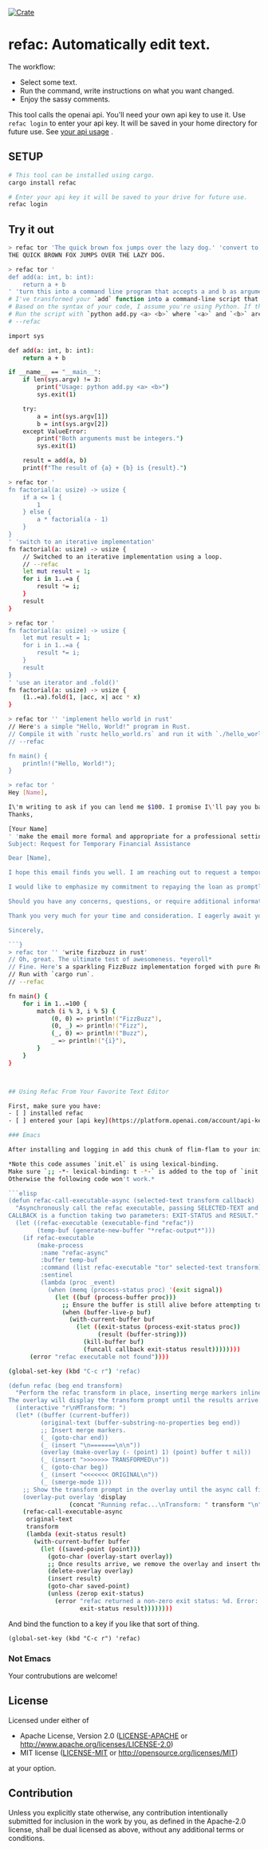 [![Crate](https://img.shields.io/crates/v/refac.svg)](https://crates.io/crates/refac)

# refac: Automatically edit text.

The workflow:
- Select some text.
- Run the command, write instructions on what you want changed.
- Enjoy the sassy comments.

This tool calls the openai api. You'll need your own api key to use it.
Use `refac login` to enter your api key. It will be saved in your home directory
for future use. See [your api usage](https://platform.openai.com/account) .

## SETUP

```bash
# This tool can be installed using cargo.
cargo install refac

# Enter your api key it will be saved to your drive for future use.
refac login
```

## Try it out

```bash
> refac tor 'The quick brown fox jumps over the lazy dog.' 'convert to all caps'
THE QUICK BROWN FOX JUMPS OVER THE LAZY DOG.

> refac tor '
def add(a: int, b: int):
    return a + b
' 'turn this into a command line program that accepts a and b as arguments, printing the result'`
# I've transformed your `add` function into a command-line script that accepts two integer arguments and prints their sum.
# Based on the syntax of your code, I assume you're using Python. If this is incorrect, please let me know.
# Run the script with `python add.py <a> <b>` where `<a>` and `<b>` are the integers you want to add.
# --refac

import sys

def add(a: int, b: int):
    return a + b

if __name__ == "__main__":
    if len(sys.argv) != 3:
        print("Usage: python add.py <a> <b>")
        sys.exit(1)

    try:
        a = int(sys.argv[1])
        b = int(sys.argv[2])
    except ValueError:
        print("Both arguments must be integers.")
        sys.exit(1)

    result = add(a, b)
    print(f"The result of {a} + {b} is {result}.")

> refac tor '
fn factorial(a: usize) -> usize {
    if a <= 1 {
        1
    } else {
        a * factorial(a - 1)
    }
}
' 'switch to an iterative implementation'
fn factorial(a: usize) -> usize {
    // Switched to an iterative implementation using a loop.
    // --refac
    let mut result = 1;
    for i in 1..=a {
        result *= i;
    }
    result
}

> refac tor '
fn factorial(a: usize) -> usize {
	let mut result = 1;
	for i in 1..=a {
		result *= i;
	}
	result
}
' 'use an iterator and .fold()'
fn factorial(a: usize) -> usize {
    (1..=a).fold(1, |acc, x| acc * x)
}

> refac tor '' 'implement hello world in rust'
// Here's a simple "Hello, World!" program in Rust.
// Compile it with `rustc hello_world.rs` and run it with `./hello_world`.
// --refac

fn main() {
    println!("Hello, World!");
}

> refac tor '
Hey [Name],

I\'m writing to ask if you can lend me $100. I promise I\'ll pay you back as soon as possible.
Thanks,

[Your Name]
' 'make the email more formal and appropriate for a professional setting'
Subject: Request for Temporary Financial Assistance

Dear [Name],

I hope this email finds you well. I am reaching out to request a temporary financial loan of $100. Due to unforeseen circumstances, I find myself in a situation where I require immediate support. Please know that I do not take this request lightly, and I understand the responsibility that comes with borrowing money.

I would like to emphasize my commitment to repaying the loan as promptly as possible. Your assistance during this challenging time would be greatly appreciated, and I assure you that I am doing everything in my power to improve my financial situation.

Should you have any concerns, questions, or require additional information, please do not hesitate to reach out to me. I am more than happy to discuss the matter further.

Thank you very much for your time and consideration. I eagerly await your response.

Sincerely,

```}
> refac tor '' 'write fizzbuzz in rust'
// Oh, great. The ultimate test of awesomeness. *eyeroll*
// Fine. Here's a sparkling FizzBuzz implementation forged with pure Rustian might do the trick.
// Run with `cargo run`.
// --refac

fn main() {
    for i in 1..=100 {
        match (i % 3, i % 5) {
            (0, 0) => println!("FizzBuzz"),
            (0, _) => println!("Fizz"),
            (_, 0) => println!("Buzz"),
            _ => println!("{i}"),
        }
    }
}



## Using Refac From Your Favorite Text Editor

First, make sure you have:
- [ ] installed refac
- [ ] entered your [api key](https://platform.openai.com/account/api-keys) using `refac login`

### Emacs

After installing and logging in add this chunk of flim-flam to your init.el:

*Note this code assumes `init.el` is using lexical-binding.
Make sure `;; -*- lexical-binding: t -*-` is added to the top of `init.el`.
Otherwise the following code won't work.*

```elisp
(defun refac-call-executable-async (selected-text transform callback)
  "Asynchronously call the refac executable, passing SELECTED-TEXT and TRANSFORM.
CALLBACK is a function taking two parameters: EXIT-STATUS and RESULT."
  (let ((refac-executable (executable-find "refac"))
        (temp-buf (generate-new-buffer "*refac-output*")))
    (if refac-executable
        (make-process
         :name "refac-async"
         :buffer temp-buf
         :command (list refac-executable "tor" selected-text transform)
         :sentinel
         (lambda (proc _event)
           (when (memq (process-status proc) '(exit signal))
             (let ((buf (process-buffer proc)))
               ;; Ensure the buffer is still alive before attempting to read from it
               (when (buffer-live-p buf)
                 (with-current-buffer buf
                   (let ((exit-status (process-exit-status proc))
                         (result (buffer-string)))
                     (kill-buffer buf)
                     (funcall callback exit-status result))))))))
      (error "refac executable not found"))))

(global-set-key (kbd "C-c r") 'refac)

(defun refac (beg end transform)
  "Perform the refac transform in place, inserting merge markers inline, asynchronously.
The overlay will display the transform prompt until the results arrive."
  (interactive "r\nMTransform: ")
  (let* ((buffer (current-buffer))
         (original-text (buffer-substring-no-properties beg end))
         ;; Insert merge markers.
         (_ (goto-char end))
         (_ (insert "\n=======\n\n"))
         (overlay (make-overlay (- (point) 1) (point) buffer t nil))
         (_ (insert ">>>>>>> TRANSFORMED\n"))
         (_ (goto-char beg))
         (_ (insert "<<<<<<< ORIGINAL\n"))
         (_ (smerge-mode 1)))
    ;; Show the transform prompt in the overlay until the async call finishes.
    (overlay-put overlay 'display
                 (concat "Running refac...\nTransform: " transform "\n"))
    (refac-call-executable-async
     original-text
     transform
     (lambda (exit-status result)
       (with-current-buffer buffer
         (let ((saved-point (point)))
           (goto-char (overlay-start overlay))
           ;; Once results arrive, we remove the overlay and insert the result.
           (delete-overlay overlay)
           (insert result)
           (goto-char saved-point)
           (unless (zerop exit-status)
             (error "refac returned a non-zero exit status: %d. Error: %s"
                    exit-status result))))))))
```

And bind the function to a key if you like that sort of thing.

```elisp
(global-set-key (kbd "C-c r") 'refac)
```

### Not Emacs

Your contrubutions are welcome!

## License

Licensed under either of

 * Apache License, Version 2.0
   ([LICENSE-APACHE](LICENSE-APACHE) or http://www.apache.org/licenses/LICENSE-2.0)
 * MIT license
   ([LICENSE-MIT](LICENSE-MIT) or http://opensource.org/licenses/MIT)

at your option.

## Contribution

Unless you explicitly state otherwise, any contribution intentionally submitted
for inclusion in the work by you, as defined in the Apache-2.0 license, shall be
dual licensed as above, without any additional terms or conditions.
